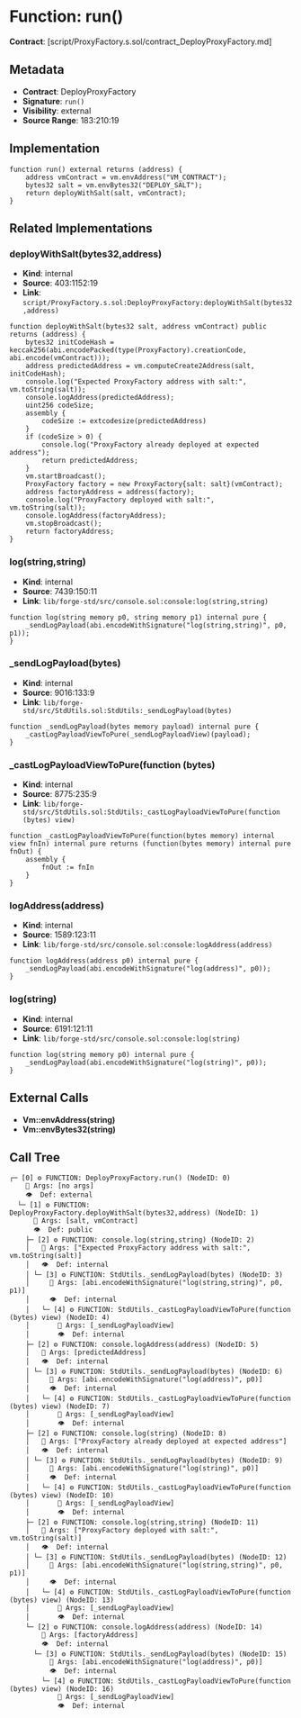 # Function: run()

**Contract**: [script/ProxyFactory.s.sol/contract_DeployProxyFactory.md]

## Metadata

- **Contract**: DeployProxyFactory
- **Signature**: `run()`
- **Visibility**: external
- **Source Range**: 183:210:19

## Implementation

```solidity
function run() external returns (address) {
    address vmContract = vm.envAddress("VM_CONTRACT");
    bytes32 salt = vm.envBytes32("DEPLOY_SALT");
    return deployWithSalt(salt, vmContract);
}
```

## Related Implementations

### deployWithSalt(bytes32,address)

- **Kind**: internal
- **Source**: 403:1152:19
- **Link**: `script/ProxyFactory.s.sol:DeployProxyFactory:deployWithSalt(bytes32,address)`

```solidity
function deployWithSalt(bytes32 salt, address vmContract) public returns (address) {
    bytes32 initCodeHash = keccak256(abi.encodePacked(type(ProxyFactory).creationCode, abi.encode(vmContract)));
    address predictedAddress = vm.computeCreate2Address(salt, initCodeHash);
    console.log("Expected ProxyFactory address with salt:", vm.toString(salt));
    console.logAddress(predictedAddress);
    uint256 codeSize;
    assembly {
        codeSize := extcodesize(predictedAddress)
    }
    if (codeSize > 0) {
        console.log("ProxyFactory already deployed at expected address");
        return predictedAddress;
    }
    vm.startBroadcast();
    ProxyFactory factory = new ProxyFactory{salt: salt}(vmContract);
    address factoryAddress = address(factory);
    console.log("ProxyFactory deployed with salt:", vm.toString(salt));
    console.logAddress(factoryAddress);
    vm.stopBroadcast();
    return factoryAddress;
}
```

### log(string,string)

- **Kind**: internal
- **Source**: 7439:150:11
- **Link**: `lib/forge-std/src/console.sol:console:log(string,string)`

```solidity
function log(string memory p0, string memory p1) internal pure {
    _sendLogPayload(abi.encodeWithSignature("log(string,string)", p0, p1));
}
```

### _sendLogPayload(bytes)

- **Kind**: internal
- **Source**: 9016:133:9
- **Link**: `lib/forge-std/src/StdUtils.sol:StdUtils:_sendLogPayload(bytes)`

```solidity
function _sendLogPayload(bytes memory payload) internal pure {
    _castLogPayloadViewToPure(_sendLogPayloadView)(payload);
}
```

### _castLogPayloadViewToPure(function (bytes)

- **Kind**: internal
- **Source**: 8775:235:9
- **Link**: `lib/forge-std/src/StdUtils.sol:StdUtils:_castLogPayloadViewToPure(function (bytes) view)`

```solidity
function _castLogPayloadViewToPure(function(bytes memory) internal view fnIn) internal pure returns (function(bytes memory) internal pure fnOut) {
    assembly {
        fnOut := fnIn
    }
}
```

### logAddress(address)

- **Kind**: internal
- **Source**: 1589:123:11
- **Link**: `lib/forge-std/src/console.sol:console:logAddress(address)`

```solidity
function logAddress(address p0) internal pure {
    _sendLogPayload(abi.encodeWithSignature("log(address)", p0));
}
```

### log(string)

- **Kind**: internal
- **Source**: 6191:121:11
- **Link**: `lib/forge-std/src/console.sol:console:log(string)`

```solidity
function log(string memory p0) internal pure {
    _sendLogPayload(abi.encodeWithSignature("log(string)", p0));
}
```

## External Calls

- **Vm::envAddress(string)**
- **Vm::envBytes32(string)**

## Call Tree

```
┌─ [0] ⚙️ FUNCTION: DeployProxyFactory.run() (NodeID: 0)
    💬 Args: [no args]
    👁️  Def: external
  └─ [1] ⚙️ FUNCTION: DeployProxyFactory.deployWithSalt(bytes32,address) (NodeID: 1)
      💬 Args: [salt, vmContract]
      👁️  Def: public
    ├─ [2] ⚙️ FUNCTION: console.log(string,string) (NodeID: 2)
    │   💬 Args: ["Expected ProxyFactory address with salt:", vm.toString(salt)]
    │   👁️  Def: internal
    │ └─ [3] ⚙️ FUNCTION: StdUtils._sendLogPayload(bytes) (NodeID: 3)
    │     💬 Args: [abi.encodeWithSignature("log(string,string)", p0, p1)]
    │     👁️  Def: internal
    │   └─ [4] ⚙️ FUNCTION: StdUtils._castLogPayloadViewToPure(function (bytes) view) (NodeID: 4)
    │       💬 Args: [_sendLogPayloadView]
    │       👁️  Def: internal
    ├─ [2] ⚙️ FUNCTION: console.logAddress(address) (NodeID: 5)
    │   💬 Args: [predictedAddress]
    │   👁️  Def: internal
    │ └─ [3] ⚙️ FUNCTION: StdUtils._sendLogPayload(bytes) (NodeID: 6)
    │     💬 Args: [abi.encodeWithSignature("log(address)", p0)]
    │     👁️  Def: internal
    │   └─ [4] ⚙️ FUNCTION: StdUtils._castLogPayloadViewToPure(function (bytes) view) (NodeID: 7)
    │       💬 Args: [_sendLogPayloadView]
    │       👁️  Def: internal
    ├─ [2] ⚙️ FUNCTION: console.log(string) (NodeID: 8)
    │   💬 Args: ["ProxyFactory already deployed at expected address"]
    │   👁️  Def: internal
    │ └─ [3] ⚙️ FUNCTION: StdUtils._sendLogPayload(bytes) (NodeID: 9)
    │     💬 Args: [abi.encodeWithSignature("log(string)", p0)]
    │     👁️  Def: internal
    │   └─ [4] ⚙️ FUNCTION: StdUtils._castLogPayloadViewToPure(function (bytes) view) (NodeID: 10)
    │       💬 Args: [_sendLogPayloadView]
    │       👁️  Def: internal
    ├─ [2] ⚙️ FUNCTION: console.log(string,string) (NodeID: 11)
    │   💬 Args: ["ProxyFactory deployed with salt:", vm.toString(salt)]
    │   👁️  Def: internal
    │ └─ [3] ⚙️ FUNCTION: StdUtils._sendLogPayload(bytes) (NodeID: 12)
    │     💬 Args: [abi.encodeWithSignature("log(string,string)", p0, p1)]
    │     👁️  Def: internal
    │   └─ [4] ⚙️ FUNCTION: StdUtils._castLogPayloadViewToPure(function (bytes) view) (NodeID: 13)
    │       💬 Args: [_sendLogPayloadView]
    │       👁️  Def: internal
    └─ [2] ⚙️ FUNCTION: console.logAddress(address) (NodeID: 14)
        💬 Args: [factoryAddress]
        👁️  Def: internal
      └─ [3] ⚙️ FUNCTION: StdUtils._sendLogPayload(bytes) (NodeID: 15)
          💬 Args: [abi.encodeWithSignature("log(address)", p0)]
          👁️  Def: internal
        └─ [4] ⚙️ FUNCTION: StdUtils._castLogPayloadViewToPure(function (bytes) view) (NodeID: 16)
            💬 Args: [_sendLogPayloadView]
            👁️  Def: internal
```
